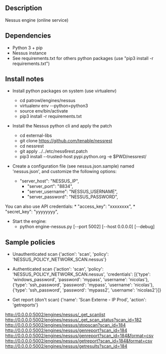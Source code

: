 ## Description
Nessus engine (online service)

## Dependencies
- Python 3 + pip
- Nessus instance
- See requirements.txt for others python packages (use "pip3 install -r requirements.txt")

## Install notes
- Install python packages on system (use virtualenv)
	* cd patrowl/engines/nessus
	* virtualenv env --python=python3
	* source env/bin/activate
	* pip3 install -r requirements.txt

- Install the Nessus python cli and apply the patch
	* cd external-libs
	* git clone https://github.com/tenable/nessrest
	* cd nessrest
	* git apply ../../etc/ness6rest.patch
	* pip3 install --trusted-host pypi.python.org -e $PWD/nessrest/

- Create a configuration file (see nessus.json.sample) named 'nessus.json', and customize the following options:
  * "server_host": "NESSUS_IP",
	* "server_port": "8834",
	* "server_username": "NESSUS_USERNAME",
	* "server_password": "NESSUS_PASSWORD",

You can also use API credentials:
	* "access_key": "xxxxxxxx",
	* "secret_key": "yyyyyyyy",

- Start the engine:
  * python engine-nessus.py [--port 5002] [--host 0.0.0.0] [--debug]


## Sample policies
- Unauthenticated scan
{'action': 'scan', 'policy': 'NESSUS_POLICY_NETWORK_SCAN.nessus'}

- Authenticated scan
{'action': 'scan', 'policy': 'NESSUS_POLICY_NETWORK_SCAN.nessus', 'credentials': [{'type': 'windows_password', 'password': 'mypass', 'username': 'nicolas'}, {'type': 'ssh_password', 'password': 'mypass', 'username': 'nicolas'}, {'type': 'ssh_password', 'password': 'mypass2', 'username': 'nicolas2'}]}

- Get report (don't scan)
{'name': 'Scan Externe - IP Prod', 'action': 'getreports'}


http://0.0.0.0:5002/engines/nessus/_get_scanlist
http://0.0.0.0:5002/engines/nessus/_get_scan_status?scan_id=182
http://0.0.0.0:5002/engines/nessus/stopscan?scan_id=184
http://0.0.0.0:5002/engines/nessus/genreport?scan_id=184
http://0.0.0.0:5002/engines/nessus/genreport?scan_id=184&format=csv
http://0.0.0.0:5002/engines/nessus/getreport?scan_id=184&format=csv
http://0.0.0.0:5002/engines/nessus/getresults?scan_id=184
